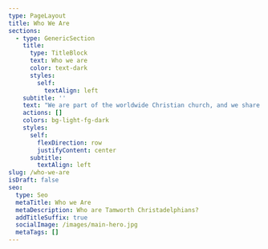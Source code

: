 ```yaml
---
type: PageLayout
title: Who We Are
sections:
  - type: GenericSection
    title:
      type: TitleBlock
      text: Who we are
      color: text-dark
      styles:
        self:
          textAlign: left
    subtitle: ''
    text: "We are part of the worldwide Christian church, and we share many beliefs and practices with other Christians around the world.\n\nThe church is not so much a particular place or building, but rather a family of believers, committed to Christ, to one another and to the service of God in the world.\n\nWe put a great emphasis on family in our church.\_ We are here to support and encourage each other in many different situations.\nIn this family, everybody is equal; everybody has a part to play in the service of God. There is no hierarchy; each person takes their place according to their gifts and calling.\n\nThis could be in teaching or preaching, caring or serving, praying or administration. Each and every one is encouraged to find out what their role is in the church.\n\nAll decisions are made by all members of the church.\nWe don’t have any paid members; anyone can preach and teach.\_ Everyone who teaches in Sunday School is DBS checked, and we have a dedicated safeguarding team.\n\nWe are a registered charity.\n\nWe are part of the worldwide Christadelphian community.\n\nBeing a Christadelphian is just one of many ways of being a Christian. Jesus is clear that there is only one way for us to receive the eternal life so freely offered by God, and that is by trusting in Jesus Christ who is the Way, the Truth and the Life. (John chapter 14, verse 6)\n\nWe are encouraged to share our faith with others, but we would never be dogmatic or insistent that visitors agree with us.\_ We will happily discuss and are interested to hear your views.\_\n\n## Our Core Beliefs\n\nWe believe that...\n\n*   God is the creator of all things.\_ He is ever present and all powerful.\n\n*   Jesus is the son of God.\_ Mary was chosen by God to be Jesus’s mother.\_ Jesus’s father is divine; his mother, human.\_ He, therefore, is the Son of God and the Son of Man.\n\n*   As Son of Man, Jesus was mortal and prone to sin as we all are.\_ Instead, he always chose God’s way and remained sinless.\n\n*   The Holy Spirit is God’s power, through which he works.\n\n*   The Bible is the inspired word of God.\_ From its pages, we learn about Jesus Christ and how he wants us to live as his disciples.\n\n*   Baptism (full water immersion) symbolises a person’s desire to die to self and rise to a new life, living for Christ.\_ To be able to say “I believe Jesus is Lord” requires understanding.\_ Baptism is for those who desire to make this confession for themselves.\n\n*   Freedom of thought is encouraged. A free faith is a truth faith, lived through conviction and dedication to declaring the truth of the Bible.\n\n*   We are mortal – when we die, we will cease to exist.\n\n*   We are sinful – we naturally do things that don’t please God, but despite our sinful nature, God has given us a way to be forgiven, to be part of His plan, and to live with Him forever.\n\n*   Jesus is the way that\_ – through his sinless life, death and resurrection - we can be saved.\n\n*   Since Jesus’ death and resurrection, he has been living and working with God in heaven.\n\n*   Jesus will return to set up God’s Kingdom, which will fill the whole earth.\n\n*   In the Kingdom of God, there will be no more death, and the world will be filled with God’s glory!\n\n## Why Be Baptised?\n\nJesus Christ commands his followers to be baptised. He instructed his disciples to, ‘go and make disciples of all nations, baptising them in the name of the Father, the Son and the Holy Spirit. (Matthew chapter 28 verse 19).\n\nBaptism is a vital step on the journey of faith because in it:\n\n*   We follow the example of Jesus, who was baptised by John the Baptist because, ‘it is right to do all that God requires’ (Matthew chapter 3 verse 15).\n\n*   We continue the practice of the first Christians who baptised all who responded to the preaching of the gospel (Acts chapter 2 verses 37-41).\n\n*   Baptism symbolises our participation in the death and resurrection of Jesus Christ, and in it, we testify that our lives are now under his authority (Romans chapter 6 verses 1-11).\n\nIn this act we declare our faith in Christ and our commitment to live a new life in his Holy Spirit.\n\n## Breaking Bread together ...\n\nThe simple act of sharing bread and wine together is central to most Christian churches and is called communion.\n\nFor us, this serves as the focal point of our service each Sunday. As we pray and worship together, we remember how our Lord Jesus Christ gave his life for every one of us.\_\_\n\nThe bread reminds us that Jesus gave his body on the cross for our sake. We remember how Jesus said, “This is my body, which is broken for you” when he shared the last supper with his disciples.\n\nAfter we have eaten some bread, we take a sip of wine, just as Jesus and his friends did. We remember how he said, “This cup is the New Covenant in my blood, which is poured out for you.” It reminds us that Jesus gave his life for our sake: his blood was the cost of our forgiveness.\n"
    actions: []
    colors: bg-light-fg-dark
    styles:
      self:
        flexDirection: row
        justifyContent: center
      subtitle:
        textAlign: left
slug: /who-we-are
isDraft: false
seo:
  type: Seo
  metaTitle: Who we Are
  metaDescription: Who are Tamworth Christadelphians?
  addTitleSuffix: true
  socialImage: /images/main-hero.jpg
  metaTags: []
---
```

